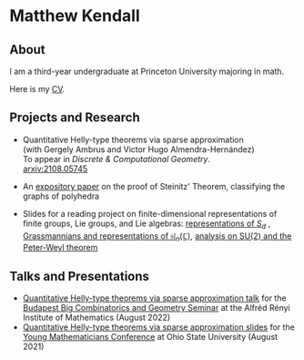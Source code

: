 # Matthew Kendall

## About
I am a third-year undergraduate at Princeton University majoring in math.

Here is my <a href="/assets/Kendall_CV_22.pdf" target="_blank"> CV</a>.

## Projects and Research
- Quantitative Helly-type theorems via sparse approximation <br> (with Gergely Ambrus and Victor Hugo Almendra-Hernández)  <br> To appear in *Discrete & Computational Geometry*. <br> <a href="https://arxiv.org/abs/2108.05745">arxiv:2108.05745</a>

-   An <a href="/assets/steinitz.pdf" target="_blank"> expository paper</a> on the proof of Steinitz' Theorem, classifying the graphs of polyhedra
  
-   Slides for a reading project on finite-dimensional representations of finite groups, Lie groups, and Lie algebras: <a href="/assets/lec_Sn-reps.pdf" target="_blank"> representations of $S_d$</a> , <a href="/assets/lec_grassmannians.pdf" target="_blank"> Grassmannians and representations of $\mathfrak{sl}_n(\mathbb{C})$</a>, <a href="/assets/lec_su2.pdf" target="_blank"> analysis on $\mathrm{SU}(2)$ and the Peter-Weyl theorem</a>

## Talks and Presentations

- <a href="https://video.renyi.hu/video/matthew-kendall-quantitative-helly-type-theorems-via-sparse-approximation-430" target="_blank"> Quantitative Helly-type theorems via sparse approximation talk</a> for the <a href="https://coge.elte.hu/seminar.html" target="_blank"> Budapest Big Combinatorics and Geometry Seminar</a> at the Alfréd Rényi Institute of Mathematics (August 2022)
-  <a href="/assets/helly-diameter_presentation.pdf" target="_blank"> Quantitative Helly-type theorems via sparse approximation slides</a> for the [Young Mathematicians Conference](https://ymc.osu.edu/about) at Ohio State University (August 2021)
<!-- - <a href="/assets/I-hate-geometry-change-my-mind.pdf" target="_blank"> Handout on convex geometry</a> for Princeton's Splash Course, aimed at 9th and 10th grade students (2021) -->
